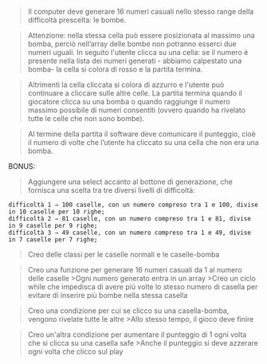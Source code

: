 > Il computer deve generare 16 numeri casuali nello stesso range della difficoltà prescelta: le bombe.

> Attenzione: nella stessa cella può essere posizionata al massimo una bomba, perciò nell’array delle bombe non potranno esserci due numeri uguali. 
In seguito l'utente clicca su una cella: se il numero è presente nella lista dei numeri generati - abbiamo calpestato una bomba- la cella si colora di rosso e la partita termina.

> Altrimenti la cella cliccata si colora di azzurro e l'utente può continuare a cliccare sulle altre celle. La partita termina quando il giocatore clicca su una bomba o quando raggiunge il numero massimo possibile di numeri consentiti (ovvero quando ha rivelato tutte le celle che non sono bombe).

> Al termine della partita il software deve comunicare il punteggio, cioè il numero di volte che l’utente ha cliccato su una cella che non era una bomba.

BONUS:
> Aggiungere una select accanto al bottone di generazione, che fornisca una scelta tra tre diversi livelli di difficoltà:

    difficoltà 1 ⇒ 100 caselle, con un numero compreso tra 1 e 100, divise in 10 caselle per 10 righe;
    difficoltà 2 ⇒ 81 caselle, con un numero compreso tra 1 e 81, divise in 9 caselle per 9 righe;
    difficoltà 3 ⇒ 49 caselle, con un numero compreso tra 1 e 49, divise in 7 caselle per 7 righe;



>Creo delle classi per le caselle normali e le caselle-bomba

>Creo una funzione per generare 16 numeri casuali da 1 al numero delle caselle
    >Ogni numero generato entra in un array
        >Creo un ciclo while che impedisca di avere più volte lo stesso numero di casella per evitare di inserire più bombe nella stessa casella

>Creo una condizione per cui se clicco su una casella-bomba, vengono rivelate tutte le altre
    >Allo stesso tempo, il gioco deve finire

>Creo un'altra condizione per aumentare il punteggio di 1 ogni volta che si clicca su una casella safe
    >Anche il punteggio si deve azzerare ogni volta che clicco sul play